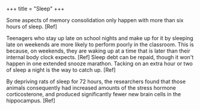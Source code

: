 +++
title = "Sleep"
+++

Some aspects of memory consolidation only happen with more than six hours of sleep. [Ref]

Teenagers who stay up late on school nights and make up for it by sleeping late on weekends are more likely to perform poorly in the classroom. This is because, on weekends, they are waking up at a time that is later than their internal body clock expects. [Ref] Sleep debt can be repaid, though it won't happen in one extended snooze marathon. Tacking on an extra hour or two of sleep a night is the way to catch up. [Ref]

By depriving rats of sleep for 72 hours, the researchers found that those animals consequently had increased amounts of the stress hormone corticosterone, and produced significantly fewer new brain cells in the hippocampus. [Ref]
